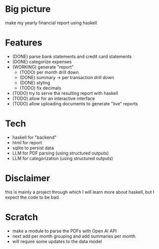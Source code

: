 # Big picture

make my yearly financial report using haskell

# Features

- (DONE) parse bank statements and credit card statements
- (DONE) categorize expenses 
- (WORKING) generate "report" 
  - (TODO) per month drill down 
  - (DONE) summary -> per transaction drill down
  - (DONE) styling
  - (TODO) fix decimals
- (TODO) try to serve the resulting report with haskell 
- (TODO) allow for an interactive interface 
- (TODO) allow uploading documents to generate "live" reports

# Tech

- haskell for "backend" 
- html for report
- sqlite to persist data
- LLM for PDF parsing  (using structured outputs)
- LLM for categorization (using structured outputs)

# Disclaimer 

this is mainly a project through which I will learn more about haskell, but I expect the code to be bad.


# Scratch

- make a module to parse the PDFs with Open AI API
- next add per month grouping and add summaries per month
 - will require some updates to the data model
